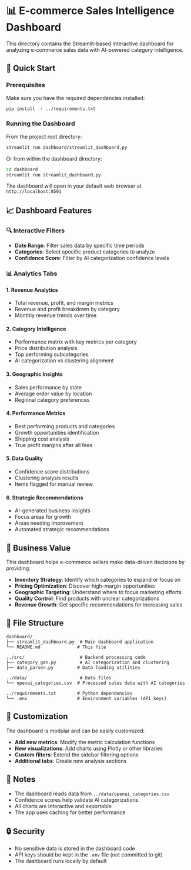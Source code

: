 # 📊 E-commerce Sales Intelligence Dashboard

This directory contains the Streamlit-based interactive dashboard for analyzing e-commerce sales data with AI-powered category intelligence.

## 🚀 Quick Start

### Prerequisites
Make sure you have the required dependencies installed:
```bash
pip install -r ../requirements.txt
```

### Running the Dashboard
From the project root directory:
```bash
streamlit run dashboard/streamlit_dashboard.py
```

Or from within the dashboard directory:
```bash
cd dashboard
streamlit run streamlit_dashboard.py
```

The dashboard will open in your default web browser at `http://localhost:8501`

## 📈 Dashboard Features

### 🔍 Interactive Filters
- **Date Range**: Filter sales data by specific time periods
- **Categories**: Select specific product categories to analyze
- **Confidence Score**: Filter by AI categorization confidence levels

### 📊 Analytics Tabs

#### 1. Revenue Analytics
- Total revenue, profit, and margin metrics
- Revenue and profit breakdown by category
- Monthly revenue trends over time

#### 2. Category Intelligence
- Performance matrix with key metrics per category
- Price distribution analysis
- Top performing subcategories
- AI categorization vs clustering alignment

#### 3. Geographic Insights
- Sales performance by state
- Average order value by location
- Regional category preferences

#### 4. Performance Metrics
- Best performing products and categories
- Growth opportunities identification
- Shipping cost analysis
- True profit margins after all fees

#### 5. Data Quality
- Confidence score distributions
- Clustering analysis results
- Items flagged for manual review

#### 6. Strategic Recommendations
- AI-generated business insights
- Focus areas for growth
- Areas needing improvement
- Automated strategic recommendations

## 🎯 Business Value

This dashboard helps e-commerce sellers make data-driven decisions by providing:

- **Inventory Strategy**: Identify which categories to expand or focus on
- **Pricing Optimization**: Discover high-margin opportunities
- **Geographic Targeting**: Understand where to focus marketing efforts
- **Quality Control**: Find products with unclear categorizations
- **Revenue Growth**: Get specific recommendations for increasing sales

## 📁 File Structure

```
dashboard/
├── streamlit_dashboard.py  # Main dashboard application
└── README.md              # This file

../src/                     # Backend processing code
├── category_gen.py         # AI categorization and clustering
├── data_parser.py         # Data loading utilities

../data/                    # Data files
└── openai_categories.csv  # Processed sales data with AI categories

../requirements.txt        # Python dependencies
└── .env                   # Environment variables (API keys)
```

## 🔧 Customization

The dashboard is modular and can be easily customized:

- **Add new metrics**: Modify the metric calculation functions
- **New visualizations**: Add charts using Plotly or other libraries
- **Custom filters**: Extend the sidebar filtering options
- **Additional tabs**: Create new analysis sections

## 📝 Notes

- The dashboard reads data from `../data/openai_categories.csv`
- Confidence scores help validate AI categorizations
- All charts are interactive and exportable
- The app uses caching for better performance

## 🔒 Security

- No sensitive data is stored in the dashboard code
- API keys should be kept in the `.env` file (not committed to git)
- The dashboard runs locally by default 